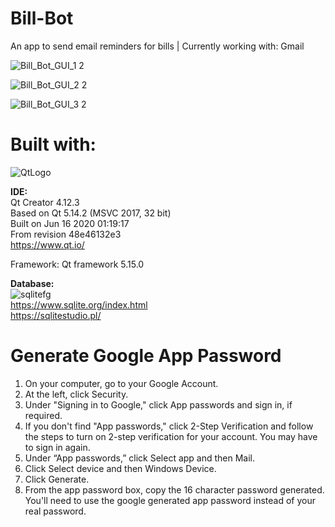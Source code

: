 # Bill-Bot
 An app to send email reminders for bills | Currently working with: Gmail 
 
![Bill_Bot_GUI_1 2](https://user-images.githubusercontent.com/22214754/180610270-eea82146-4f48-46e8-b140-17de2ea2828b.PNG)  

![Bill_Bot_GUI_2 2](https://user-images.githubusercontent.com/22214754/180610272-ac9e8f5b-4b2a-4893-a26f-bf4dc0ad8cd3.PNG)  

![Bill_Bot_GUI_3 2](https://user-images.githubusercontent.com/22214754/180610273-640743dd-2945-43fa-9bdf-d700f6e22b9d.PNG)  

# Built with:  

![QtLogo](https://user-images.githubusercontent.com/22214754/179895211-d52559ab-35df-4fcc-bf69-7377739330d4.png)  

**IDE:**  
Qt Creator 4.12.3  
Based on Qt 5.14.2 (MSVC 2017, 32 bit)  
Built on Jun 16 2020 01:19:17  
From revision 48e46132e3  
https://www.qt.io/ 

Framework:
Qt framework 5.15.0  

**Database:**      
![sqlitefg](https://user-images.githubusercontent.com/22214754/179894516-3059e142-fb38-40bc-a32c-65500a223eb1.png)  
https://www.sqlite.org/index.html  
https://sqlitestudio.pl/  

# Generate Google App Password 
1. On your computer, go to your Google Account.   
2. At the left, click Security.   
3. Under "Signing in to Google," click App passwords and sign in, if required.  
4. If you don't find "App passwords," click 2-Step Verification and follow the steps to turn on 2-step verification for your account. You may have to sign in again.  
5. Under “App passwords,” click Select app and then Mail.  
6. Click Select device and then Windows Device.  
7. Click Generate.  
8. From the app password box, copy the 16 character password generated. You'll need to use the google generated app password instead of your real password.  
